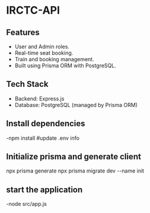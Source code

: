 # IRCTC-API
## Features
- User and Admin roles.
- Real-time seat booking.
- Train and booking management.
- Built using Prisma ORM with PostgreSQL.

## Tech Stack
- Backend: Express.js
- Database: PostgreSQL (managed by Prisma ORM)

## Install dependencies
 -npm install
#update .env info
## Initialize prisma and generate client
npx prisma generate
npx prisma migrate dev --name init
## start the application
-node src/app.js

